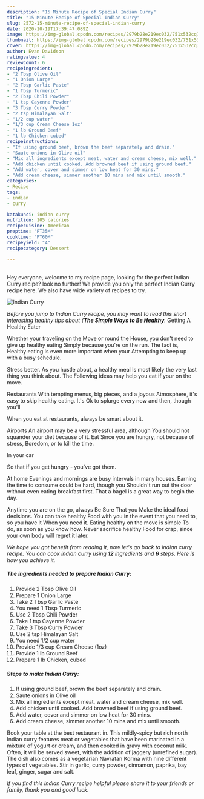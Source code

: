 ```yaml
---
description: "15 Minute Recipe of Special Indian Curry"
title: "15 Minute Recipe of Special Indian Curry"
slug: 2572-15-minute-recipe-of-special-indian-curry
date: 2020-10-19T17:39:47.089Z
image: https://img-global.cpcdn.com/recipes/2979b28e219ec032/751x532cq70/indian-curry-recipe-main-photo.jpg
thumbnail: https://img-global.cpcdn.com/recipes/2979b28e219ec032/751x532cq70/indian-curry-recipe-main-photo.jpg
cover: https://img-global.cpcdn.com/recipes/2979b28e219ec032/751x532cq70/indian-curry-recipe-main-photo.jpg
author: Evan Davidson
ratingvalue: 4
reviewcount: 6
recipeingredient:
- "2 Tbsp Olive Oil"
- "1 Onion Large"
- "2 Tbsp Garlic Paste"
- "1 Tbsp Turmeric"
- "2 Tbsp Chili Powder"
- "1 tsp Cayenne Powder"
- "3 Tbsp Curry Powder"
- "2 tsp Himalayan Salt"
- "1/2 cup water"
- "1/3 cup Cream Cheese 1oz"
- "1 lb Ground Beef"
- "1 lb Chicken cubed"
recipeinstructions:
- "If using ground beef, brown the beef separately and drain."
- "Saute onions in Olive oil"
- "Mix all ingredients except meat, water and cream cheese, mix well."
- "Add chicken until cooked. Add browned beef if using ground beef."
- "Add water, cover and simmer on low heat for 30 mins."
- "Add cream cheese, simmer another 10 mins and mix until smooth."
categories:
- Recipe
tags:
- indian
- curry

katakunci: indian curry 
nutrition: 105 calories
recipecuisine: American
preptime: "PT35M"
cooktime: "PT60M"
recipeyield: "4"
recipecategory: Dessert

---
```

<br>
Hey everyone, welcome to my recipe page, looking for the perfect Indian Curry recipe? look no further! We provide you only the perfect Indian Curry recipe here. We also have wide variety of recipes to try.
<br>


![Indian Curry](https://img-global.cpcdn.com/recipes/2979b28e219ec032/751x532cq70/indian-curry-recipe-main-photo.jpg)

<i>Before you jump to Indian Curry recipe, you may want to read this short interesting healthy tips about {<strong>The Simple Ways to Be Healthy</strong>.</i>
Getting A Healthy Eater

Whether your traveling on the Move or round the
House, you don't need to give up healthy eating
Simply because you're on the run. The fact is,
Healthy eating is even more important when your
Attempting to keep up with a busy schedule.


Stress better. As you hustle about, a healthy meal
Is most likely the very last thing you think about. The
Following ideas may help you eat if your on the move.

Restaurants
With tempting menus, big pieces, and a joyous 
Atmosphere, it's easy to skip healthy eating. It's
Ok to splurge every now and then, though you'll

When you eat at restaurants, always be smart
about it.

Airports
An airport may be a very stressful area, although
You should not squander your diet because of it. Eat
Since you are hungry, not because of stress,
Boredom, or to kill the time.

In your car

So that if you get hungry - you've got them.

At home
Evenings and mornings are busy intervals in many houses.
Earning the time to consume could be hard, though you
Shouldn't run out the door without even eating breakfast
first. 
That a bagel is a great way to begin the day.

Anytime you are on the go, always Be Sure That you
Make the ideal food decisions. You can take healthy
Food with you in the event that you need to, so you have it
When you need it. Eating healthy on the move is simple 
To do, as soon as you know how. Never sacrifice healthy
Food for crap, since your own body will regret it later.


<i>We hope you got benefit from reading it, now let's go back to indian curry recipe. You can cook indian curry using <strong>12</strong> ingredients and <strong>6</strong> steps. Here is how you achieve it.
</i>

##### The ingredients needed to prepare Indian Curry:

1. Provide 2 Tbsp Olive Oil
1. Prepare 1 Onion Large
1. Take 2 Tbsp Garlic Paste
1. You need 1 Tbsp Turmeric
1. Use 2 Tbsp Chili Powder
1. Take 1 tsp Cayenne Powder
1. Take 3 Tbsp Curry Powder
1. Use 2 tsp Himalayan Salt
1. You need 1/2 cup water
1. Provide 1/3 cup Cream Cheese (1oz)
1. Provide 1 lb Ground Beef
1. Prepare 1 lb Chicken, cubed


##### Steps to make Indian Curry:

1. If using ground beef, brown the beef separately and drain.
1. Saute onions in Olive oil
1. Mix all ingredients except meat, water and cream cheese, mix well.
1. Add chicken until cooked. Add browned beef if using ground beef.
1. Add water, cover and simmer on low heat for 30 mins.
1. Add cream cheese, simmer another 10 mins and mix until smooth.


Book your table at the best restaurant in. This mildly-spicy but rich north Indian curry features meat or vegetables that have been marinated in a mixture of yogurt or cream, and then cooked in gravy with coconut milk. Often, it will be served sweet, with the addition of jaggery (unrefined sugar). The dish also comes as a vegetarian Navratan Korma with nine different types of vegetables. Stir in garlic, curry powder, cinnamon, paprika, bay leaf, ginger, sugar and salt. 

<i>If you find this Indian Curry recipe helpful please share it to your friends or family, thank you and good luck.</i>
